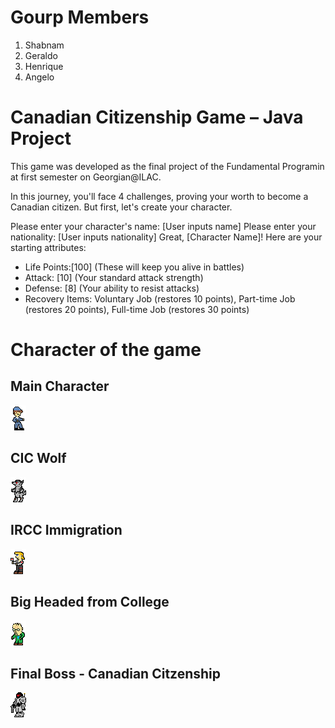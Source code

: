 # Gourp Members
<ol>
  <li>Shabnam</li>
  <li>Geraldo</li>
  <li>Henrique</li>
  <li>Angelo</li>
</ol>


# Canadian Citizenship Game – Java Project 
This game was developed as the final project of the Fundamental Programin at first semester on Georgian@ILAC.

In this journey, you'll face 4 challenges, proving your worth to become a Canadian citizen. But first, let's create your character.

Please enter your character's name: [User inputs name]
Please enter your nationality: [User inputs nationality]
Great, [Character Name]! Here are your starting attributes:
- Life Points:[100] (These will keep you alive in battles)
- Attack: [10] (Your standard attack strength)
- Defense: [8] (Your ability to resist attacks)
- Recovery Items: Voluntary Job (restores 10 points), Part-time Job (restores 20 points), Full-time Job (restores 30 points)



# Character of the game

## Main Character
![<img srg="[images/hero1_1.png](https://github.com/angelocarlotto/Canadian_Citizenship_Java_Console_Terminal_ANSI_Game/blob/master/images/hero1_1.png)"  width="200" />](https://github.com/angelocarlotto/Canadian_Citizenship_Java_Console_Terminal_ANSI_Game/blob/master/images/hero1_1.png)

## CIC Wolf
![images/monster1_1.png](https://github.com/angelocarlotto/Canadian_Citizenship_Java_Console_Terminal_ANSI_Game/blob/master/images/monster1_1.png)

## IRCC Immigration
![./images/monster2_1.png](https://github.com/angelocarlotto/Canadian_Citizenship_Java_Console_Terminal_ANSI_Game/blob/master/images/monster2_1.png)

## Big Headed from College
![./images/monster3_1.png](https://github.com/angelocarlotto/Canadian_Citizenship_Java_Console_Terminal_ANSI_Game/blob/master/images/monster3_1.png)

## Final Boss - Canadian Citzenship
![./images/monster4_1.png](https://github.com/angelocarlotto/Canadian_Citizenship_Java_Console_Terminal_ANSI_Game/blob/master/images/monster4_1.png)
